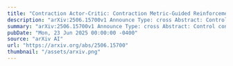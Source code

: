 ```yaml
---
title: "Contraction Actor-Critic: Contraction Metric-Guided Reinforcement Learning for Robust Path Tracking"
description: "arXiv:2506.15700v1 Announce Type: cross Abstract: Control contraction metrics (CCMs) provide a framework to co-synthesize a controller and a corresponding contraction metric -- a positive-definite Riemannian metric under which a closed-loop system is guaranteed to be incrementally exponentially stable. However, the synthesized controller only ensures that all the trajectories of the system converge to one single trajectory and, as such, does not impose any notion of optimality across an entire trajectory. Furthermore, constructing CCMs requires a known dynamics model and non-trivial effort in solving an infinite-dimensional convex feasibility problem, which limits its scalability to complex systems featuring high dimensionality with uncertainty. To address these issues, we propose to integrate CCMs into reinforcement learning (RL), where CCMs provide dynamics-informed feedback for learning control policies that minimize cumulative tracking error under unknown dynamics. We show that our algorithm, called contraction actor-critic (CAC), formally enhances the capability of CCMs to provide a set of contracting policies with the long-term optimality of RL in a fully automated setting. Given a pre-trained dynamics model, CAC simultaneously learns a contraction metric generator (CMG) -- which generates a contraction metric -- and uses an actor-critic algorithm to learn an optimal tracking policy guided by that metric. We demonstrate the effectiveness of our algorithm relative to established baselines through extensive empirical studies, including simulated and real-world robot experiments, and provide a theoretical rationale for incorporating contraction theory into RL."
summary: "arXiv:2506.15700v1 Announce Type: cross Abstract: Control contraction metrics (CCMs) provide a framework to co-synthesize a controller and a corresponding contraction metric -- a positive-definite Riemannian metric under which a closed-loop system is guaranteed to be incrementally exponentially stable. However, the synthesized controller only ensures that all the trajectories of the system converge to one single trajectory and, as such, does not impose any notion of optimality across an entire trajectory. Furthermore, constructing CCMs requires a known dynamics model and non-trivial effort in solving an infinite-dimensional convex feasibility problem, which limits its scalability to complex systems featuring high dimensionality with uncertainty. To address these issues, we propose to integrate CCMs into reinforcement learning (RL), where CCMs provide dynamics-informed feedback for learning control policies that minimize cumulative tracking error under unknown dynamics. We show that our algorithm, called contraction actor-critic (CAC), formally enhances the capability of CCMs to provide a set of contracting policies with the long-term optimality of RL in a fully automated setting. Given a pre-trained dynamics model, CAC simultaneously learns a contraction metric generator (CMG) -- which generates a contraction metric -- and uses an actor-critic algorithm to learn an optimal tracking policy guided by that metric. We demonstrate the effectiveness of our algorithm relative to established baselines through extensive empirical studies, including simulated and real-world robot experiments, and provide a theoretical rationale for incorporating contraction theory into RL."
pubDate: "Mon, 23 Jun 2025 00:00:00 -0400"
source: "arXiv AI"
url: "https://arxiv.org/abs/2506.15700"
thumbnail: "/assets/arxiv.png"
---
```


